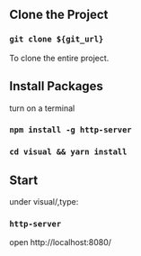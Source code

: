 ## Clone the Project

### `git clone ${git_url}` 

To clone the entire project.

## Install Packages
turn on a terminal

### ```npm install -g http-server```
### ```cd visual && yarn install``` 

## Start
under visual/,type:
### `http-server`
open http://localhost:8080/


